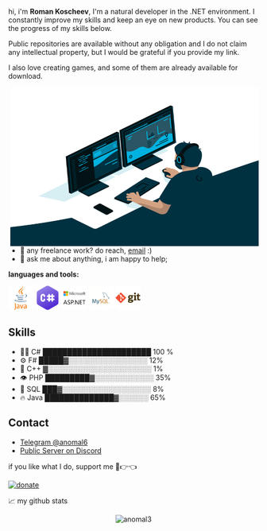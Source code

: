 hi, i'm **Roman Koscheev**, I'm a natural developer in the .NET environment. I constantly improve my skills and keep an eye on new products.
You can see the progress of my skills below.

Public repositories are available without any obligation and I do not claim any intellectual property, but I would be grateful if you provide my link.

I also love creating games, and some of them are already available for download.


  <img align="right" alt="GIF" src="https://github.com/anomal3/anomal3/blob/main/code.gif?raw=true" width="500" height="320" />
  
- 💼 any freelance work? do reach, [email](mailto:anomal3@yandex.ru) :)
- 💬 ask me about anything, i am happy to help;

**languages and tools:**  

<code><img height="50" src="https://raw.githubusercontent.com/github/explore/80688e429a7d4ef2fca1e82350fe8e3517d3494d/topics/java/java.png"></code>
<code><img height="50" src="https://raw.githubusercontent.com/github/explore/80688e429a7d4ef2fca1e82350fe8e3517d3494d/topics/csharp/csharp.png"></code>
<code><img height="50" src="https://raw.githubusercontent.com/github/explore/80688e429a7d4ef2fca1e82350fe8e3517d3494d/topics/aspnet/aspnet.png"></code>
<code><img height="50" src="https://raw.githubusercontent.com/github/explore/80688e429a7d4ef2fca1e82350fe8e3517d3494d/topics/mysql/mysql.png"></code>
<code><img height="50" src="https://raw.githubusercontent.com/github/explore/80688e429a7d4ef2fca1e82350fe8e3517d3494d/topics/git/git.png"></code>





## Skills
- 👨‍💻 C#     ██████████████████████   100 %
- ⚙️ F#     █████▓░░░░░░░░░░░░░░░░   12%
- 📖 C++     ▓░░░░░░░░░░░░░░░░░░░░░   1%
- 👁️ PHP     █████████▓░░░░░░░░░░░░   35%
- 💽 SQL     ███▓░░░░░░░░░░░░░░░░░░   8%
- 🔥 Java     ██████████████▓░░░░░░  65%

## Contact
- [Telegram @anomal6](https://t.me/anomal6)
- [Public Server on Discord](https://discord.gg/93VBRRUvvz)

if you like what I do, support me 🥺👉👈

<a href="https://yoomoney.ru/to/41001432771966" target="_blank"><img src="https://cdn.buymeacoffee.com/buttons/v2/default-red.png" alt="donate" width="150" ></a>


📈 my github stats

<p align="center"> <img src="https://github-readme-stats.vercel.app/api?username=anomal3&show_icons=true&theme=gruvbox" alt="anomal3" />

<!--
**anomal3/anomal3** is a ✨ _special_ ✨ repository because its `README.md` (this file) appears on your GitHub profile.

Here are some ideas to get you started:

- 🔭 I’m currently working on ...
- 🌱 I’m currently learning ...
- 👯 I’m looking to collaborate on ...
- 🤔 I’m looking for help with ...
- 💬 Ask me about ...
- 📫 How to reach me: ...
- 😄 Pronouns: ...
- ⚡ Fun fact: ...
-->
